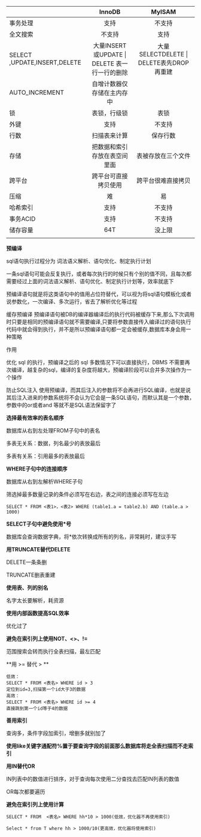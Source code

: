 |                              |                    InnoDB                     |                  MyISAM                  |
| :--------------------------- | :-------------------------------------------: | :--------------------------------------: |
| 事务处理                     |                     支持                      |                  不支持                  |
| 全文搜索                     |                    不支持                     |                   支持                   |
| SELECT ,UPDATE,INSERT,DELETE | 大量INSERT或UPDATE \| DELETE 表一行一行的删除 | 大量SELECTDELETE \| DELETE表先DROP再重建 |
| AUTO_INCREMENT               |          自增计数器仅存储在主内存中           |                                          |
| 锁                           |                 表锁，行级锁                  |                   表锁                   |
| 外键                         |                     支持                      |                  不支持                  |
| 行数                         |                 扫描表来计算                  |                 保存行数                 |
| 存储                         |         把数据和索引存放在表空间里面          |            表被存放在三个文件            |
| 跨平台                       |             跨平台可直接拷贝使用              |            跨平台很难直接拷贝            |
| 压缩                         |                      难                       |                    易                    |
| 哈希索引                     |                     支持                      |                  不支持                  |
| 事务ACID                     |                     支持                      |                  不支持                  |
| 储存容量                     |                      64T                      |                  没上限                  |
|                              |                                               |                                          |





**预编译**



sql语句执行过程分为 词法语义解析、语句优化、制定执行计划



一条sql语句可能会反复执行，或者每次执行的时候只有个别的值不同，且每次都需要经过上面的词法语义解析、语句优化、制定执行计划等，效率就底下



预编译语句就是将这类语句中的值用占位符替代，可以视为将sql语句模板化或者说参数化，一次编译、多次运行，省去了解析优化等过程



缓存预编译
预编译语句被DB的编译器编译后的执行代码被缓存下来,那么下次调用时只要是相同的预编译语句就不需要编译,只要将参数直接传入编译过的语句执行代码中就会得到执行，并不是所以预编译语句都一定会被缓存,数据库本身会用一种策略



作用

优化 sql 的执行，预编译之后的 sql 多数情况下可以直接执行，DBMS 不需要再次编译，越复杂的sql，编译的复杂度将越大，预编译阶段可以合并多次操作为一个操作

防止SQL注入
使用预编译，而其后注入的参数将不会再进行SQL编译，也就是说其后注入进来的参数系统将不会认为它会是一条SQL语句，而默认其是一个参数，参数中的or或者and 等就不是SQL语法保留字了



**选择最有效率的表名顺序**

数据库从右到左处理FROM子句中的表名

多表无关系：数据，列名最少的表放最后

多表有关系：引用最多的表放最后



**WHERE子句中的连接顺序**

数据库从右到左解析WHERE子句

筛选掉最多数量记录的条件必须写在右边，表之间的连接必须写在左边

```mysql
SELECT * FROM <表1>，<表2> WHERE (table1.a = table2.b) AND (table.a > 1000)
```



**SELECT子句中避免使用*号**

数据库会查询数据字典，将*依次转换成所有的列名，非常耗时，建议手写



**用TRUNCATE替代DELETE**

DELETE一条条删

TRUNCATE删表重建



**使用表、列的别名**

名字太长要解析，耗资源



**使用内部函数提高SQL效率**

优化过了



**避免在索引列上使用NOT、<>、!=**

范围搜索会转而执行全表扫描，最左匹配



**用  >= 替代  > **

```mysql
低效：
SELECT * FROM <表名> WHERE id > 3   
定位到id=3,扫描第一个id大于3的数据
高效：
SELECT * FROM <表名> WHERE id >= 4  
直接跳到第一个id等于4的数据
```



**善用索引**

查询多，条件字段加索引，增删多就别加了



**使用like关键字通配符%置于要查询字段的前面那么数据库将走全表扫描而不走索引**



**用IN替代OR**

IN列表中的数值进行排序，对于查询每次使用二分查找去匹配IN列表的数值

OR每次都要遍历



**避免在索引列上使用计算**

```mysql
SELECT * FROM  <表名> WHERE hh*10 > 1000(低效，优化器不再使用索引)

Select * from T where hh > 1000/10(更高效，优化器将使用索引)
```



